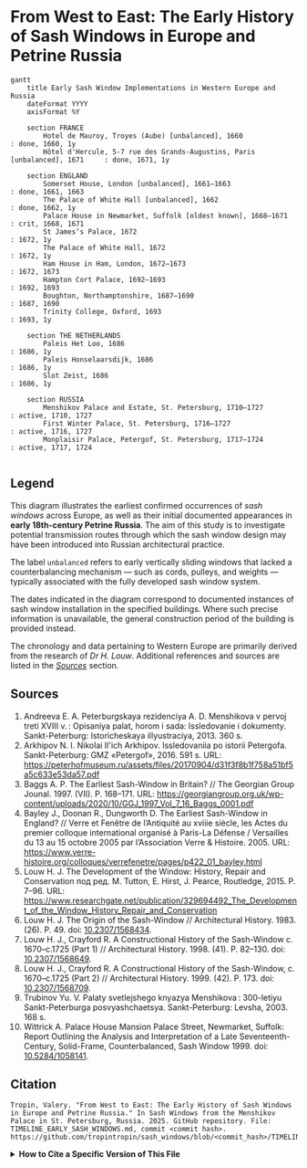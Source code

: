 # From West to East: The Early History of Sash Windows in Europe and Petrine Russia

```mermaid
gantt
	title Early Sash Window Implementations in Western Europe and Russia
	dateFormat YYYY
    axisFormat %Y

    section FRANCE
        Hotel de Mauroy, Troyes (Aube) [unbalanced], 1660                           : done, 1660, 1y
        Hôtel d'Hercule, 5-7 rue des Grands-Augustins, Paris [unbalanced], 1671     : done, 1671, 1y

	section ENGLAND
        Somerset House, London [unbalanced], 1661–1663                              : done, 1661, 1663
		The Palace of White Hall [unbalanced], 1662                                 : done, 1662, 1y
		Palace House in Newmarket, Suffolk [oldest known], 1668–1671                : crit, 1668, 1671
        St James’s Palace, 1672                                                     : 1672, 1y
		The Palace of White Hall, 1672                                              : 1672, 1y
        Ham House in Ham, London, 1672–1673                                         : 1672, 1673
		Hampton Cort Palace, 1692–1693                                              : 1692, 1693
		Boughton, Northamptonshire, 1687–1690                                       : 1687, 1690
		Trinity College, Oxford, 1693                                               : 1693, 1y

    section THE NETHERLANDS
        Paleis Het Loo, 1686                                                        : 1686, 1y
        Paleis Honselaarsdijk, 1686                                                 : 1686, 1y
        Slot Zeist, 1686                                                            : 1686, 1y

    section RUSSIA
        Menshikov Palace and Estate, St. Petersburg, 1710–1727                      : active, 1710, 1727
        First Winter Palace, St. Petersburg, 1716–1727                              : active, 1716, 1727
        Monplaisir Palace, Petergof, St. Petersburg, 1717–1724                      : active, 1717, 1724


```

## Legend

This diagram illustrates the earliest confirmed occurrences of *sash windows* across Europe, as well as their initial documented appearances in **early 18th-century Petrine Russia**. The aim of this study is to investigate potential transmission routes through which the sash window design may have been introduced into Russian architectural practice.

The label `unbalanced` refers to early vertically sliding windows that lacked a counterbalancing mechanism — such as cords, pulleys, and weights — typically associated with the fully developed sash window system.

The dates indicated in the diagram correspond to documented instances of sash window installation in the specified buildings. Where such precise information is unavailable, the general construction period of the building is provided instead.

The chronology and data pertaining to Western Europe are primarily derived from the research of *Dr H. Louw*. Additional references and sources are listed in the [*Sources*](#sources) section.


## Sources
1. Andreeva E. A. Peterburgskaya rezidenciya A. D. Menshikova v pervoj treti XVIII v. : Opisaniya palat, horom i sada: Issledovanie i dokumenty. Sankt-Peterburg: Istoricheskaya illyustraciya, 2013. 360 s.
1. Arkhipov N. I. Nikolai Il'ich Arkhipov. Issledovaniia po istorii Petergofa. Sankt-Peterburg: GMZ «Petergof», 2016. 591 s. URL: https://peterhofmuseum.ru/assets/files/20170904/d31f3f8b1f758a51bf5a5c633e53da57.pdf
1. Baggs A. P. The Earliest Sash-Window in Britain? // The Georgian Group Jounal. 1997. (VII). P. 168–171. URL: https://georgiangroup.org.uk/wp-content/uploads/2020/10/GGJ_1997_Vol_7_16_Baggs_0001.pdf
1. Bayley J., Doonan R., Dungworth D. The Earliest Sash-Window in England? // Verre et Fenêtre de l’Antiquité au xviiie siècle, les Actes du premier colloque international organisé à Paris-La Défense / Versailles du 13 au 15 octobre 2005 par l’Association Verre & Histoire. 2005. URL: https://www.verre-histoire.org/colloques/verrefenetre/pages/p422_01_bayley.html
1. Louw H. J. The Development of the Window: History, Repair and Conservation под ред. M. Tutton, E. Hirst, J. Pearce, Routledge, 2015. P. 7–96. URL: https://www.researchgate.net/publication/329694492_The_Development_of_the_Window_History_Repair_and_Conservation
1. Louw H. J. The Origin of the Sash-Window // Architectural History. 1983. (26). P. 49. doi: [10.2307/1568434](https://doi.org/10.2307/1568434).
1. Louw H. J., Crayford R. A Constructional History of the Sash-Window c. 1670–c.1725 (Part 1) // Architectural History. 1998. (41). P. 82–130. doi: [10.2307/1568649](https://doi.org/10.2307/1568649).
1. Louw H. J., Crayford R. A Constructional History of the Sash-Window, c. 1670–c.1725 (Part 2) // Architectural History. 1999. (42). P. 173. doi: [10.2307/1568709](https://doi.org/10.2307/1568709).
1. Trubinov Yu. V. Palaty svetlejshego knyazya Menshikova : 300-letiyu Sankt-Peterburga posvyashchaetsya. Sankt-Peterburg: Levsha, 2003. 168 s.
1. Wittrick A. Palace House Mansion Palace Street, Newmarket, Suffolk: Report Outlining the Analysis and Interpretation of a Late Seventeenth-Century, Solid-Frame, Counterbalanced, Sash Window 1999. doi: [10.5284/1058141](https://doi.org/10.5284/1058141).


## Citation

```
Tropin, Valery. "From West to East: The Early History of Sash Windows in Europe and Petrine Russia." In Sash Windows from the Menshikov Palace in St. Petersburg, Russia. 2025. GitHub repository. File: TIMELINE_EARLY_SASH_WINDOWS.md, commit <commit hash>.  
https://github.com/tropintropin/sash_windows/blob/<commit_hash>/TIMELINE_EARLY_SASH_WINDOWS.md
```

<details>
    <summary><b>How to Cite a Specific Version of This File</b></summary>

The `<commit hash>` is the unique code for this version. Find it by clicking *History* on the file page, select a *commit*, and copy the code from the URL.

To link to an exact version of this file (so the citation doesn’t break when the file changes), follow these steps:

1. Open the file on GitHub, for example: `https://github.com/tropintropin/sash_windows/blob/main/TIMELINE_EARLY_SASH_WINDOWS.md`
1. Click the *History* button near the top right to see all changes to this file.
1. Find the commit you want to cite and click on it.
1. Copy the URL from your browser’s address bar — this links to the file at that exact commit.

Use this URL in your citation to ensure it always points to the same version.
</details>
